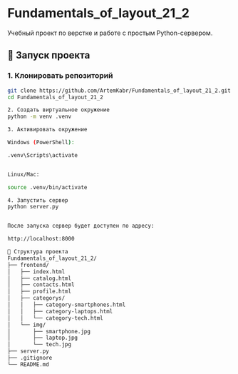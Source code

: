 # Fundamentals_of_layout_21_2

Учебный проект по верстке и работе с простым Python-сервером.

## 🚀 Запуск проекта

### 1. Клонировать репозиторий
```bash
git clone https://github.com/ArtemKabr/Fundamentals_of_layout_21_2.git
cd Fundamentals_of_layout_21_2

2. Создать виртуальное окружение
python -m venv .venv

3. Активировать окружение

Windows (PowerShell):

.venv\Scripts\activate


Linux/Mac:

source .venv/bin/activate

4. Запустить сервер
python server.py


После запуска сервер будет доступен по адресу:

http://localhost:8000

📂 Структура проекта
Fundamentals_of_layout_21_2/
├── frontend/
│   ├── index.html
│   ├── catalog.html
│   ├── contacts.html
│   ├── profile.html
│   ├── categorys/
│   │   ├── category-smartphones.html
│   │   ├── category-laptops.html
│   │   └── category-tech.html
│   └── img/
│       ├── smartphone.jpg
│       ├── laptop.jpg
│       └── tech.jpg
├── server.py
├── .gitignore
└── README.md